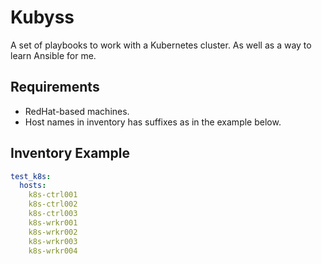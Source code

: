 # Kubyss
A set of playbooks to work with a Kubernetes cluster. As well as a way to learn Ansible for me.

## Requirements
- RedHat-based machines.
- Host names in inventory has suffixes as in the example below.

## Inventory Example
```yaml
test_k8s:
  hosts:
    k8s-ctrl001
    k8s-ctrl002
    k8s-ctrl003
    k8s-wrkr001
    k8s-wrkr002
    k8s-wrkr003
    k8s-wrkr004
```

